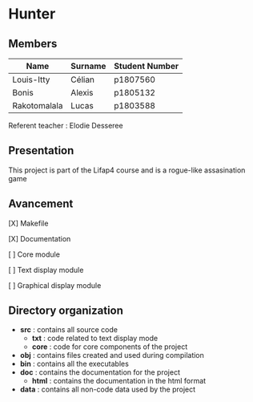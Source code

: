 # Hunter
## Members

Name            |   Surname | Student Number
--------        |   ---     |   ---
Louis-Itty      |   Célian  |   p1807560
Bonis           |   Alexis  |   p1805132
Rakotomalala    |   Lucas   |   p1803588

Referent teacher : Elodie Desseree

## Presentation
This project is part of the Lifap4 course and is a rogue-like assasination game

## Avancement
[X] Makefile

[X] Documentation

[ ] Core module

[ ] Text display module

[ ] Graphical display module

## Directory organization

- **src** : contains all source code
    - **txt** : code related to text display mode
    - **core** : code for core components of the project
- **obj** : contains files created and used during compilation
- **bin** : contains all the executables
- **doc** : contains the documentation for the project
    - **html** : contains the documentation in the html format
- **data** : contains all non-code data used by the project